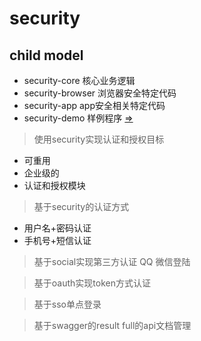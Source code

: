 # security


## child model
- security-core 核心业务逻辑
- security-browser 浏览器安全特定代码
- security-app app安全相关特定代码
- security-demo 样例程序 [=>](./security-demo/README.md "demo-readme")   


> 使用security实现认证和授权目标
- 可重用
- 企业级的
- 认证和授权模块

> 基于security的认证方式
- 用户名+密码认证
- 手机号+短信认证

> 基于social实现第三方认证 QQ 微信登陆

> 基于oauth实现token方式认证

> 基于sso单点登录

> 基于swagger的result full的api文档管理
